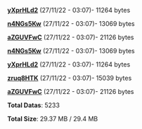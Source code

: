 [**yXprHLd2**](/data/yXprHLd2.txt) (27/11/22 - 03:07)- 11264 bytes

[**n4NGs5Kw**](/data/n4NGs5Kw.txt) (27/11/22 - 03:07)- 13069 bytes

[**aZGUVFwC**](/data/aZGUVFwC.txt) (27/11/22 - 03:07)- 21126 bytes

[**n4NGs5Kw**](/data/n4NGs5Kw.txt) (27/11/22 - 03:07)- 13069 bytes

[**yXprHLd2**](/data/yXprHLd2.txt) (27/11/22 - 03:07)- 11264 bytes

[**zruq8HTK**](/data/zruq8HTK.txt) (27/11/22 - 03:07)- 15039 bytes

[**aZGUVFwC**](/data/aZGUVFwC.txt) (27/11/22 - 03:07)- 21126 bytes

**Total Datas**: 5233

**Total Size**: 29.37 MB / 29.4 MB